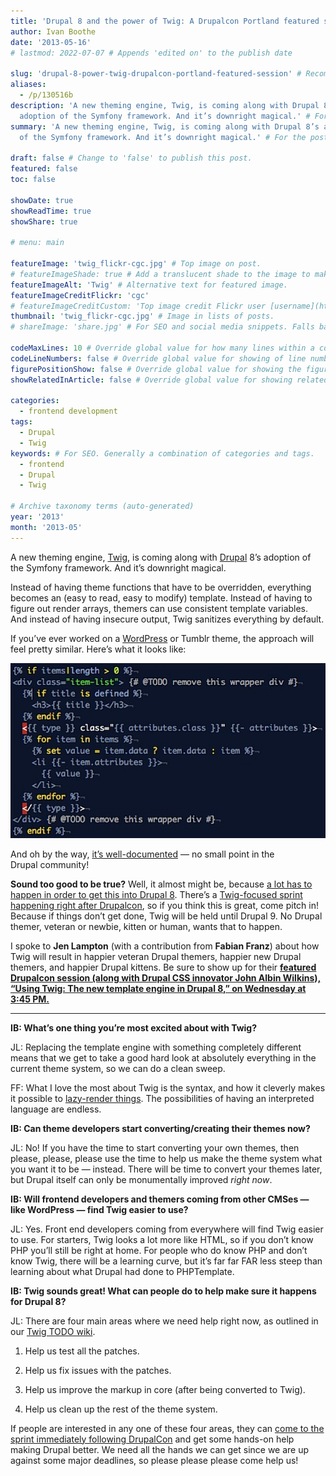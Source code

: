 ```yaml
---
title: 'Drupal 8 and the power of Twig: A Drupalcon Portland featured session'
author: Ivan Boothe
date: '2013-05-16'
# lastmod: 2022-07-07 # Appends 'edited on' to the publish date

slug: 'drupal-8-power-twig-drupalcon-portland-featured-session' # Recommended length is 3 to 5 words.
aliases:
  - /p/130516b
description: 'A new theming engine, Twig, is coming along with Drupal 8’s
  adoption of the Symfony framework. And it’s downright magical.' # For SEO and social media snippets.
summary: 'A new theming engine, Twig, is coming along with Drupal 8’s adoption
  of the Symfony framework. And it’s downright magical.' # For the post in lists.

draft: false # Change to 'false' to publish this post.
featured: false
toc: false

showDate: true
showReadTime: true
showShare: true

# menu: main

featureImage: 'twig_flickr-cgc.jpg' # Top image on post.
# featureImageShade: true # Add a translucent shade to the image to make overlaid text easier to read.
featureImageAlt: 'Twig' # Alternative text for featured image.
featureImageCreditFlickr: 'cgc'
# featureImageCreditCustom: 'Top image credit Flickr user [username](https://www.flickr.com/photos/username).'
thumbnail: 'twig_flickr-cgc.jpg' # Image in lists of posts.
# shareImage: 'share.jpg' # For SEO and social media snippets. Falls back to thumbnail (if set) or featureImage.

codeMaxLines: 10 # Override global value for how many lines within a code block before auto-collapsing.
codeLineNumbers: false # Override global value for showing of line numbers within code block.
figurePositionShow: false # Override global value for showing the figure label.
showRelatedInArticle: false # Override global value for showing related posts in this series at the end of the content.

categories:
  - frontend development
tags:
  - Drupal
  - Twig
keywords: # For SEO. Generally a combination of categories and tags.
  - frontend
  - Drupal
  - Twig

# Archive taxonomy terms (auto-generated)
year: '2013'
month: '2013-05'
---
```


A new theming engine, [Twig](https://twig.symfony.com/), is coming along with
[Drupal](/tags/drupal) 8’s adoption of the Symfony framework. And it’s
downright magical.

Instead of having theme functions that have to be overridden, everything becomes
an (easy to read, easy to modify) template. Instead of having to figure out
render arrays, themers can use consistent template variables. And instead of
having insecure output, Twig sanitizes everything by default.

If you’ve ever worked on a [WordPress](/tags/wordpress) or Tumblr theme, the
approach will feel pretty similar. Here’s what it looks like:

![Example of Twig template in Drupal](twig-sample.png)

And oh by the way, [it’s well-documented](https://twig.symfony.com/doc/) — no
small point in the Drupal community!

**Sound too good to be true?** Well, it almost might be, because
[a lot has to happen in order to get this into Drupal 8](https://groups.drupal.org/node/298298).
There’s a
[Twig-focused sprint happening right after Drupalcon](https://portland2013.drupal.org/program/sprints.html),
so if you think this is great, come pitch in! Because if things don’t get done,
Twig will be held until Drupal 9. No Drupal themer, veteran or newbie, kitten or
human, wants that to happen.

I spoke to **Jen Lampton** (with a contribution from **Fabian Franz**) about how
Twig will result in happier veteran Drupal themers, happier new Drupal themers,
and happier Drupal kittens. Be sure to show up for their
[**featured Drupalcon session (along with Drupal CSS innovator John Albin Wilkins), “Using Twig: The new template engine in Drupal 8,” on Wednesday at 3:45 PM.**](https://portland2013.drupal.org/session/using-twig-new-template-engine-drupal-8.html)

---

**IB: What’s one thing you’re most excited about with Twig?**

JL: Replacing the template engine with something completely different means that
we get to take a good hard look at absolutely everything in the current theme
system, so we can do a clean sweep.

FF: What I love the most about Twig is the syntax, and how it cleverly makes it
possible to [lazy-render things](https://www.drupal.org/node/1982024). The
possibilities of having an interpreted language are endless.

**IB: Can theme developers start converting/creating their themes now?**

JL: No! If you have the time to start converting your own themes, then please,
please, please use the time to help us make the theme system what you want it to
be — instead. There will be time to convert your themes later, but Drupal itself
can only be monumentally improved _right now_.

**IB: Will frontend developers and themers coming from other CMSes — like
WordPress — find Twig easier to use?**

JL: Yes. Front end developers coming from everywhere will find Twig easier to
use. For starters, Twig looks a lot more like HTML, so if you don’t know PHP
you’ll still be right at home. For people who do know PHP and don’t know Twig,
there will be a learning curve, but it’s far far FAR less steep than learning
about what Drupal had done to PHPTemplate.

**IB: Twig sounds great! What can people do to help make sure it happens for
Drupal 8?**

JL: There are four main areas where we need help right now, as outlined in our
[Twig TODO wiki](https://groups.drupal.org/node/278968).

1. Help us test all the patches.

2. Help us fix issues with the patches.

3. Help us improve the markup in core (after being converted to Twig).

4. Help us clean up the rest of the theme system.

If people are interested in any one of these four areas, they can
[come to the sprint immediately following DrupalCon](https://portland2013.drupal.org/program/sprints.html)
and get some hands-on help making Drupal better. We need all the hands we can
get since we are up against some major deadlines, so please please please come
help us!
